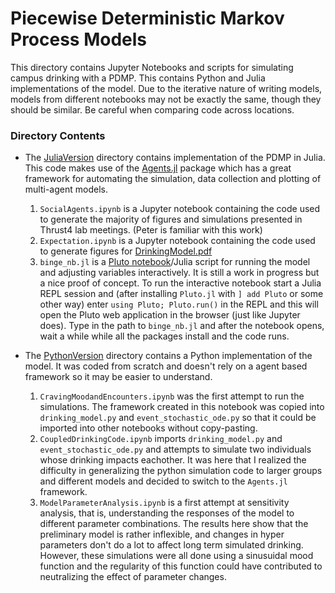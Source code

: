 # Piecewise Deterministic Markov Process Models

This directory contains Jupyter Notebooks and scripts for simulating campus drinking with a PDMP. This contains Python and Julia implementations of the model. Due to the iterative nature of writing models, models from different notebooks may not be exactly the same, though they should be similar. Be careful when comparing code across locations.

### Directory Contents

* The [JuliaVersion](/JuliaVersion) directory contains implementation of the PDMP in Julia. This code makes use of the [Agents.jl](https://juliadynamics.github.io/Agents.jl/v4.0/) package which has a great framework for automating the simulation, data collection and plotting of multi-agent models.
    1. `SocialAgents.ipynb` is a Jupyter notebook containing the code used to generate the majority of figures and simulations presented in Thrust4 lab meetings. (Peter is familiar with this work)
    2. `Expectation.ipynb` is a Jupyter notebook containing the code used to generate figures for [DrinkingModel.pdf](../../DrinkingModel.pdf)
    3. `binge_nb.jl` is a [Pluto notebook](https://github.com/fonsp/Pluto.jl)/Julia script for running the model and adjusting variables interactively. It is still a work in progress but a nice proof of concept. To run the interactive notebook start a Julia REPL session and (after installing `Pluto.jl` with `] add Pluto` or some other way) enter `using Pluto; Pluto.run()` in the REPL and this will open the Pluto web application in the browser (just like Jupyter does). Type in the path to `binge_nb.jl` and after the notebook opens, wait a while while all the packages install and the code runs.
    
 * The [PythonVersion](PythonVersion) directory contains a Python implementation of the model. It was coded from scratch and doesn't rely on a agent based framework so it may be easier to understand.
    1. `CravingMoodandEncounters.ipynb` was the first attempt to run the simulations. The framework created in this notebook was copied into `drinking_model.py` and `event_stochastic_ode.py` so that it could be imported into other notebooks without copy-pasting.  
    2. `CoupledDrinkingCode.ipynb` imports `drinking_model.py` and `event_stochastic_ode.py` and attempts to simulate two individuals whose drinking impacts eachother. It was here that I realized the difficulty in generalizing the python simulation code to larger groups and different models and decided to switch to the `Agents.jl` framework.
    3. `ModelParameterAnalysis.ipynb` is a first attempt at sensitivity analysis, that is, understanding the responses of the model to different parameter combinations. The results here show that the preliminary model is rather inflexible, and changes in hyper parameters don't do a lot to affect long term simulated drinking. However, these simulations were all done using a sinusuidal mood function and the regularity of this function could have contributed to neutralizing the effect of parameter changes.
